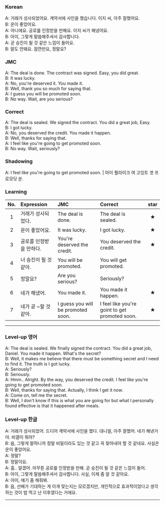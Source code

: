 ### Korean

A: 거래가 성사되었어요. 계약서에 사인을 했습니다. 이지 씨, 아주 잘했어요.  
B: 운이 좋았어요.  
A: 아니에요. 공로를 인정받을 만해요. 이지 씨가 해냈어요.  
B: 아이, 그렇게 말씀해주셔서 감사합니다.  
A: 곧 승진이 될 것 같은 느낌이 들어요.  
B: 말도 안돼요. 잠깐만요, 정말요?

### JMC

A: The deal is done. The contract was signed. Easy, you did great.  
B: It was lucky.  
A: No, you're deserved it. You made it.  
B: Well, thank you so much for saying that.  
A: I guess you will be promoted soon.  
B: No way. Wait, are you serious?

### Correct

A: The deal is sealed. We signed the contract. You did a great job, Easy.  
B: I got lucky.  
A: No, you deserved the credit. You made it happen.  
B: Well, thanks for saying that.  
A: I feel like you're going to get promoted soon.  
B: No way. Wait, seriously?

### Shadowing

A: I feel like you're going to get promoted soon. | 아이 퓔라이크 여 고잉트 겟 프로모딧 쑨.  

### Learning

| No. | Expression | JMC | Correct | star |
| :---: | :--- | :--- | :--- | :---: |
| 1 | 거래가 성사되었다. | The deal is done. | The deal is sealed. | ★ |
| 2 | 운이 좋았어요. | It was lucky. | I got lucky. | ★ |
| 3 | 공로를 인정받을 만하다. | You're deserved the credit. | You deserved the credit. | ★ |
| 4 | 너 승진이 될 것 같아. | You will be promoted. | You will get promoted. | |
| 5 | 정말요? | Are you serious? | Seriously? | |
| 6 | 네가 해냈어. | You made it. | You made it happen. | ★ |
| 7 | 네가 곧 ~할 것 같아. | I guess you will be promoted soon. | I feel like you're goint to get promoted soon. | ★ |

---

### Level-up 영어

A: The deal is sealed. We finally signed the contract. You did a great job, Daniel. You made it happen. What's the secret?  
B: Well, it makes me believe that there must be something secret and I need to find it. The truth is I got lucky.   
A: Seriously?  
B: Seriously.  
A: Hmm.. Alright. By the way, you deserved the credit. I feel like you're going to get promoted soon.    
B: Well, thanks for saying that. Actually, I think I get it now.   
A: Come on, tell me the secret.  
B: Well, I don't know if this is what you are going for but what I personally found effective is that it happened after meals.

### Level-up 한글

A: 거래가 성사되었어. 드디어 계약서에 사인을 했다. 대니얼, 아주 잘했어. 네가 해낸거야. 비결이 뭐야?  
B: 음, 그렇게 말하니까 정말 비밀이라도 있는 것 같고 꼭 찾아내야 할 것 같네요. 사실은 운이 좋았어요.  
A: 정말?  
B: 정말이요.  
A: 흠.. 알겠어. 아무튼 공로를 인정받을 만해. 곧 승진이 될 것 같은 느낌이 들어.  
B: 아이, 그렇게 말씀해주셔서 감사합니다. 사실, 이제 좀 알 것 같아요.  
A: 아이, 얘기 좀 해줘봐.  
B: 음, 선배가 기대하는 게 이게 맞는지는 모르겠지만, 개인적으로 효과적이었다고 생각하는 것이 밥 먹고 난 이후였다는 거에요.

---
